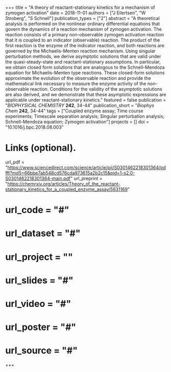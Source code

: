 +++
title = "A theory of reactant-stationary kinetics for a mechanism of zymogen activation"
date = 2018-11-01
authors = ["J Eilertsen", "W Stroberg", "S Schnell"]
publication_types = ["2"]
abstract = "A theoretical analysis is performed on the nonlinear ordinary differential equations that govern the dynamics of a reaction mechanism of zymogen activation. The reaction consists of a primary non-observable zymogen activation reaction that it is coupled to an indicator (observable) reaction. The product of the first reaction is the enzyme of the indicator reaction, and both reactions are governed by the Michaelis-Menten reaction mechanism. Using singular perturbation methods, we derive asymptotic solutions that are valid under the quasi-steady-state and reactant-stationary assumptions. In particular, we obtain closed form solutions that are analogous to the Schnell-Mendoza equation for Michaelis-Menten type reactions. These closed-form solutions approximate the evolution of the observable reaction and provide the mathematical link necessary to measure the enzyme activity of the non-observable reaction. Conditions for the validity of the asymptotic solutions are also derived, and we demonstrate that these asymptotic expressions are applicable under reactant-stationary kinetics."
featured = false
publication = "*BIOPHYSICAL CHEMISTRY* **242**, 34-44"
publication_short = "*Biophys Chem* **242**, 34-44"
tags = ["Coupled enzyme assay; Time course experiments; Timescale separation analysis; Singular perturbation analysis; Schnell-Mendoza equation; Zymogen activation"]
projects = []
doi = "10.1016/j.bpc.2018.08.003"
# Links (optional).
url_pdf = "https://www.sciencedirect.com/science/article/pii/S0301462218301364/pdfft?md5=66bbe7ab548cd576cda973615a2b2c15&pid=1-s2.0-S0301462218301364-main.pdf"
url_preprint = "https://chemrxiv.org/articles/Theory_of_the_reactant-stationary_kinetics_for_a_coupled_enzyme_assay/5631169"
# url_code = "#"
# url_dataset = "#"
# url_project = ""
# url_slides = "#"
# url_video = "#"
# url_poster = "#"
# url_source = "#"
+++


